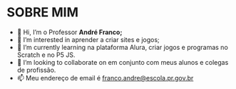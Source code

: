 # SOBRE MIM

- 👋 Hi, I’m  o Professor  **André Franco;**
- 👀 I’m interested in aprender a criar sites e jogos;
- 🌱 I’m currently learning  na plataforma Alura, criar jogos e programas no Scratch e no P5 JS.
- 💞️ I’m looking to collaborate on  em conjunto com meus alunos e colegas de profissão.
- 📫 Meu endereço de email é franco.andre@escola.pr.gov.br

<!---
FrancoA1989/FrancoA1989 is a ✨ special ✨ repository because its `README.md` (this file) appears on your GitHub profile.
You can click the Preview link to take a look at your changes.
--->

